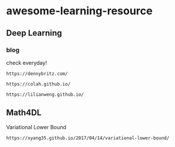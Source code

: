 # awesome-learning-resource
## Deep Learning
### blog
check everyday!

```
https://dennybritz.com/
```

```
https://colah.github.io/
```

```
https://lilianweng.github.io/
```

## Math4DL

Variational Lower Bound

```
https://xyang35.github.io/2017/04/14/variational-lower-bound/
```
